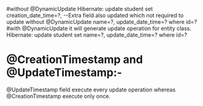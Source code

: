 #without @DynamicUpdate
Hibernate: 
    update
        student 
    set
        creation_date_time=?, --Extra field also updated which not required to update without @DynamicUpdate
        name=?,
        update_date_time=? 
    where
        id=?
#with @DynamicUpdate it will generate update operation for entity class.   
Hibernate: 
    update
        student 
    set
        name=?,
        update_date_time=? 
    where
        id=?   
#  @CreationTimestamp and @UpdateTimestamp:-
  @UpdateTimestamp field execute every update operation whereas @CreationTimestamp execute only once.         